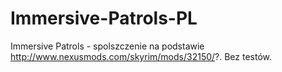 # Immersive-Patrols-PL
Immersive Patrols - spolszczenie na podstawie http://www.nexusmods.com/skyrim/mods/32150/?. Bez testów.
